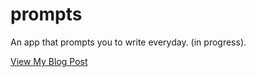 # prompts

An app that prompts you to write everyday. (in progress).

[View My Blog Post](http://jonmiranda.net/app-sprint-prompt/)
